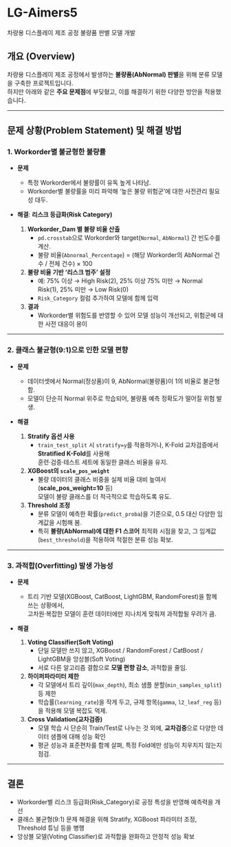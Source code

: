 # LG-Aimers5
차량용 디스플레이 제조 공정 불량품 판별 모델 개발

## 개요 (Overview)
차량용 디스플레이 제조 공정에서 발생하는 **불량품(AbNormal) 판별**을 위해 분류 모델을 구축한 프로젝트입니다.  
하지만 아래와 같은 **주요 문제점**에 부딪혔고, 이를 해결하기 위한 다양한 방안을 적용했습니다.

---

## 문제 상황(Problem Statement) 및 해결 방법

### 1. Workorder별 불균형한 불량률
- **문제**  
  - 특정 Workorder에서 불량률이 유독 높게 나타남.
  - Workorder별 불량률을 미리 파악해 ‘높은 불량 위험군’에 대한 사전관리 필요성 대두.

- **해결**: **리스크 등급화(Risk Category)**
  1. **Workorder_Dam 별 불량 비율 산출**  
     - `pd.crosstab`으로 Workorder와 target(`Normal`, `AbNormal`) 간 빈도수를 계산.  
     - 불량 비율(`Abnormal_Percentage`) = (해당 Workorder의 AbNormal 건수 / 전체 건수) × 100
  2. **불량 비율 기반 ‘리스크 범주’ 설정**  
     - 예: 75% 이상 → High Risk(2), 25% 이상 75% 미만 → Normal Risk(1), 25% 미만 → Low Risk(0)  
     - `Risk_Category` 컬럼 추가하여 모델에 함께 입력
  3. **결과**  
     - Workorder별 위험도를 반영할 수 있어 모델 성능이 개선되고, 위험군에 대한 사전 대응이 용이

---

### 2. 클래스 불균형(9:1)으로 인한 모델 편향
- **문제**  
  - 데이터셋에서 Normal(정상품)이 9, AbNormal(불량품)이 1의 비율로 불균형함.  
  - 모델이 단순히 Normal 위주로 학습되어, 불량품 예측 정확도가 떨어질 위험 발생.

- **해결**  
  1. **Stratify 옵션 사용**  
     - `train_test_split` 시 `stratify=y`를 적용하거나, K-Fold 교차검증에서 **Stratified K-Fold**를 사용해  
       훈련·검증·테스트 세트에 동일한 클래스 비율을 유지.
  2. **XGBoost의 `scale_pos_weight`**  
     - 불량 데이터의 클래스 비중을 실제 비율 대비 높여서(**scale_pos_weight=10** 등)  
       모델이 불량 클래스를 더 적극적으로 학습하도록 유도.
  3. **Threshold 조정**  
     - 분류 모델이 예측한 확률(`predict_proba`)을 기준으로, 0.5 대신 다양한 임계값을 시험해 봄.  
     - 특히 **불량(AbNormal)에 대한 F1 스코어** 최적화 시점을 찾고, 그 임계값(`best_threshold`)을 적용하여 적절한 분류 성능 확보.

---

### 3. 과적합(Overfitting) 발생 가능성
- **문제**  
  - 트리 기반 모델(XGBoost, CatBoost, LightGBM, RandomForest)을 함께 쓰는 상황에서,  
    고차원·복잡한 모델이 훈련 데이터에만 지나치게 맞춰져 과적합될 우려가 큼.

- **해결**  
  1. **Voting Classifier(Soft Voting)**  
     - 단일 모델만 쓰지 않고, XGBoost / RandomForest / CatBoost / LightGBM을 앙상블(Soft Voting)  
     - 서로 다른 알고리즘 결합으로 **모델 편향 감소**, 과적합을 줄임.
  2. **하이퍼파라미터 제한**  
     - 각 모델에서 트리 깊이(`max_depth`), 최소 샘플 분할(`min_samples_split`) 등 제한  
     - 학습률(`learning_rate`)을 작게 두고, 규제 항목(`gamma`, `l2_leaf_reg` 등)을 적용해 모델 복잡도 억제.
  3. **Cross Validation(교차검증)**  
     - 모델 학습 시 단순히 Train/Test로 나누는 것 외에, **교차검증**으로 다양한 데이터 샘플에 대해 성능 확인  
     - 평균 성능과 표준편차를 함께 살펴, 특정 Fold에만 성능이 치우치지 않는지 점검.
      
---

## 결론 
  - Workorder별 리스크 등급화(Risk_Category)로 공정 특성을 반영해 예측력을 개선  
  - 클래스 불균형(9:1) 문제 해결을 위해 Stratify, XGBoost 파라미터 조정, Threshold 튜닝 등을 병행  
  - 앙상블 모델(Voting Classifier)로 과적합을 완화하고 안정적 성능 확보
